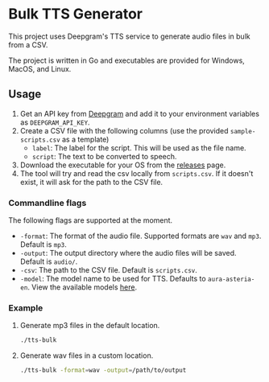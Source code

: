 # Bulk TTS Generator

This project uses Deepgram's TTS service to generate audio files in bulk from a CSV.

The project is written in Go and executables are provided for Windows, MacOS, and Linux.

## Usage

1. Get an API key from [Deepgram](https://www.deepgram.com/) and add it to your environment variables as `DEEPGRAM_API_KEY`.
2. Create a CSV file with the following columns (use the provided `sample-scripts.csv` as a template)
    - `label`: The label for the script. This will be used as the file name.
    - `script`: The text to be converted to speech.
3. Download the executable for your OS from the [releases](https://github.com/aashish-joshi/tts-bulk/releases) page.
4. The tool will try and read the csv locally from `scripts.csv`. If it doesn't exist, it will ask for the path to the CSV file.

### Commandline flags

The following flags are supported at the moment.

- `-format`: The format of the audio file. Supported formats are `wav` and `mp3`. Default is `mp3`.
- `-output`: The output directory where the audio files will be saved. Default is `audio/`.
- `-csv`: The path to the CSV file. Default is `scripts.csv`.
- `-model`: The model name to be used for TTS. Defaults to `aura-asteria-en`. View the available models [here](https://developers.deepgram.com/docs/tts-models).

### Example

1. Generate mp3 files in the default location.
    
    ```bash
    ./tts-bulk
    ```

2. Generate wav files in a custom location.

    ```bash
    ./tts-bulk -format=wav -output=/path/to/output
    ```
